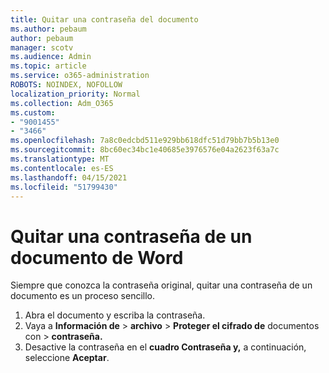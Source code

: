 ```yaml
---
title: Quitar una contraseña del documento
ms.author: pebaum
author: pebaum
manager: scotv
ms.audience: Admin
ms.topic: article
ms.service: o365-administration
ROBOTS: NOINDEX, NOFOLLOW
localization_priority: Normal
ms.collection: Adm_O365
ms.custom:
- "9001455"
- "3466"
ms.openlocfilehash: 7a8c0edcbd511e929bb618dfc51d79bb7b5b13e0
ms.sourcegitcommit: 8bc60ec34bc1e40685e3976576e04a2623f63a7c
ms.translationtype: MT
ms.contentlocale: es-ES
ms.lasthandoff: 04/15/2021
ms.locfileid: "51799430"
---
```

# <a name="remove-a-password-from-a-word-document"></a>Quitar una contraseña de un documento de Word

Siempre que conozca la contraseña original, quitar una contraseña de un documento es un proceso sencillo.

1. Abra el documento y escriba la contraseña.
2. Vaya a **Información de**  >  **archivo**  >  **Proteger el cifrado de** documentos con  >  **contraseña.**
3. Desactive la contraseña en el **cuadro Contraseña y,** a continuación, seleccione **Aceptar**.